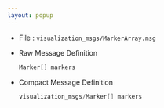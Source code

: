 ```yaml
---
layout: popup
---
```


- File : `visualization_msgs/MarkerArray.msg`
- Raw Message Definition

  ```c
  Marker[] markers
  ```

- Compact Message Definition

  ```c
  visualization_msgs/Marker[] markers
  ```
